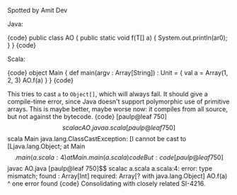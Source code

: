 Spotted by Amit Dev

Java:

{code}
public class AO {
    public static <T> void f(T[] a) {
        System.out.println(ar0);
    }
}
{code}

Scala:

{code}
object Main {
    def main(argv : Array[String]) : Unit = {
        val a = Array(1, 2, 3)
        AO.f(a)
    }
}
{code}

This tries to cast `a` to `Object[]`, which will always fail. It should give a compile-time error, since Java doesn't support polymorphic use of primitive arrays.
This is maybe better, maybe worse now: it compiles from all source, but not against the bytecode.
{code}
[paulp@leaf 750]$$ scalac AO.java a.scala 
[paulp@leaf 750]$$ scala Main
java.lang.ClassCastException: [I cannot be cast to [Ljava.lang.Object;
	at Main$$.main(a.scala:4)
	at Main.main(a.scala)
{code}
But:
{code}
[paulp@leaf 750]$$ javac AO.java 
[paulp@leaf 750]$$ scalac a.scala 
a.scala:4: error: type mismatch;
 found   : Array[Int]
 required: Array[? with java.lang.Object]
        AO.f(a)
             ^
one error found
{code}
Consolidating with closely related SI-4216.
